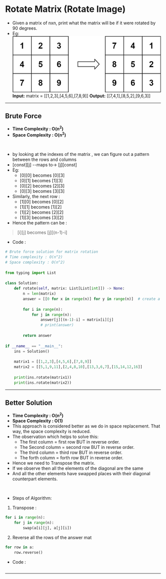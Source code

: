 # Rotate Matrix (Rotate Image)

- Given a matrix of nxn, print what the matrix will be if it were rotated by 90 degrees.
- Eg: 
![alt text](mat1.jpg)
**Input:** matrix = \[[1,2,3],[4,5,6],[7,8,9]]
**Output:** \[[7,4,1],[8,5,2],[9,6,3]]

---

## Brute Force

- **Time Complexity : O(n<sup>2</sup>)**
- **Space Complexity : O(n<sup>2</sup>)**

<br>

- by looking at the indexes of the matrix , we can figure out a pattern between the rows and columns
- [const][j] --maps to->  [j][const]
- Eg: 
  - [0][0] becomes [0][3]
  - [0][1] becomes [1][3]
  - [0][2] becomes [2][3]
  - [0][3] becomes [3][3]
- Similarly, the next row : 
  - [1][0] becomes [0][2]
  - [1][1] becomes [1][2]
  - [1][2] becomes [2][2]
  - [1][3] becomes [3][2]
- Hence the pattern can be :


> [i][j] becomes [j][(n-1)-i]

- Code : 

```python
# Brute force solution for matrix rotation
# Time complexity : O(n^2)
# Space complexity : O(n^2)

from typing import List 

class Solution:
    def rotate(self, matrix: List[List[int]]) -> None:
        n = len(matrix)
        answer = [[0 for x in range(n)] for y in range(n)]  # create a answer mat of size n x n initialized to 0
        
        for i in range(n):
            for j in range(n):
                answer[j][(n-1)-i] = matrix[i][j]
                # print(answer)
        
        return answer
        
if __name__ == "__main__":
    ins = Solution()
    
    matrix1 = [[1,2,3],[4,5,6],[7,8,9]]
    matrix2 = [[5,1,9,11],[2,4,8,10],[13,3,6,7],[15,14,12,16]]
    
    print(ins.rotate(matrix1))
    print(ins.rotate(matrix2))
```

--- 

## Better Solution

- **Time Complexity : O(n<sup>2</sup>)**
- **Space Complexity : O(1)**
- This approach is considered better as we do in space replacement. That way, the space complexity is reduced. 
- The observation which helps to solve this:
  - The first column = first row BUT in reverse order. 
  - The Second column = second row BUT in reverse order.
  - The third column = third row BUT in reverse order.
  - The forth column = forth row BUT in reverse order.
- Hence we need to Transpose the matrix.
- If we observe then all the elements of the diagonal are the same
- And all the other elements have swapped places with their diagonal counterpart elements.

<br>

- Steps of Algorithm:
1. Transpose : 

```python
for i in range(n):
    for j in range(n):
        swap(a[i][j], a[j][i])
```
2. Reverse all the rows of the answer mat

```python
for row in a:
    row.reverse()
```

- Code : 

```python 

```

---

